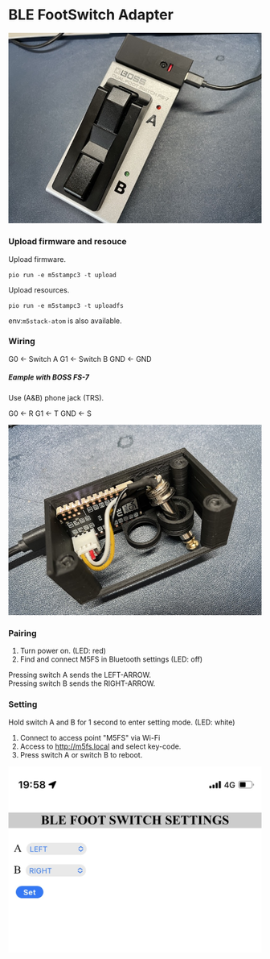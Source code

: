 # BLE FootSwitch Adapter

![](img/image.jpg)

### Upload firmware and resouce

Upload firmware.

```
pio run -e m5stampc3 -t upload
```

Upload resources.

```
pio run -e m5stampc3 -t uploadfs
```

env:```m5stack-atom``` is also available.


### Wiring

G0 <- Switch A
G1 <- Switch B
GND <- GND

##### Eample with BOSS FS-7

Use (A&B) phone jack (TRS).

G0 <- R
G1 <- T
GND <- S

![](img/wire.jpg)

### Pairing

1. Turn power on. (LED: red)
1. Find and connect M5FS in Bluetooth settings (LED: off)

Pressing switch A sends the LEFT-ARROW.  
Pressing switch B sends the RIGHT-ARROW.

### Setting

Hold switch A and B for 1 second to enter setting mode. (LED: white)

1. Connect to access point "M5FS" via Wi-Fi
1. Access to http://m5fs.local and select key-code.
1. Press switch A or switch B to reboot.

![](img/setting.jpg)

